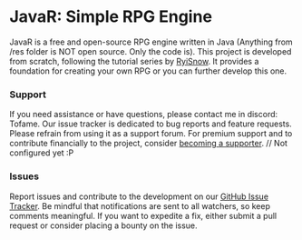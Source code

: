 # JavaR: Simple RPG Engine

JavaR is a free and open-source RPG engine written in Java (Anything from /res folder is NOT open source. Only the code is). This project is developed from scratch, following the tutorial series by [RyiSnow](https://www.youtube.com/@RyiSnow/featured). 
It provides a foundation for creating your own RPG or you can further develop this one.

### Support

If you need assistance or have questions, please contact me in discord: Tofame. 
Our issue tracker is dedicated to bug reports and feature requests. Please refrain from using it as a support forum.
For premium support and to contribute financially to the project, consider [becoming a supporter](#link-to-your-supporter-options). // Not configured yet :P

### Issues

Report issues and contribute to the development on our [GitHub Issue Tracker](https://github.com/Tofame/JavaR/issues). 
Be mindful that notifications are sent to all watchers, so keep comments meaningful. 
If you want to expedite a fix, either submit a pull request or consider placing a bounty on the issue.
